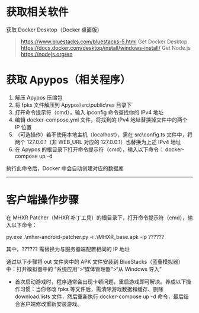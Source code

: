# 获取相关软件

获取 Docker Desktop（Docker 桌面版）
>https://www.bluestacks.com/bluestacks-5.html
Get Docker Desktop
>https://docs.docker.com/desktop/install/windows-install/
Get Node.js
>https://nodejs.org/en



# 获取 Apypos（相关程序）
1. 解压 Apypos 压缩包
2. 将 fpks 文件解压到 Apypos\src\public\res 目录下
3. 打开命令提示符（cmd），输入 ipconfig 命令查找你的 IPv4 地址
4. 编辑 docker-compose.yml 文件，将找到的 IPv4 地址替换掉文件中的两个 IP 位置
5. （可选操作）若不使用本地主机（localhost），需在 src\config.ts 文件中，将两个 127.0.0.1（非 WEB_URL 对应的 127.0.0.1）也替换为上述 IPv4 地址
6. 在 Apypos 的根目录下打开命令提示符（cmd），输入以下命令：
docker-compose up -d


执行此命令后，Docker 中会自动创建对应的数据库


------------------------------------------------------------------------------------------------------------------------------------------

# 客户端操作步骤

在 MHXR Patcher（MHXR 补丁工具）的根目录下，打开命令提示符（cmd），输入以下命令：

py.exe .\mhxr-android-patcher.py -i .\MHXR_base.apk -ip ??????

其中，?????? 需替换为与服务器端配置相同的 IP 地址

通过以下步骤将 out 文件夹中的 APK 文件安装到 BlueStacks（蓝叠模拟器）中：打开模拟器中的 “系统应用”>“媒体管理器”>“从 Windows 导入”

* 首次启动游戏时，程序通常会出现卡顿问题，重启游戏即可解决。养成以下操作习惯：当你修改 fpks 等文件后，需清除游戏数据和缓存、删除 download.lists 文件，然后重新执行 docker-compose up -d 命令，最后结合客户端修改重新安装游戏。
